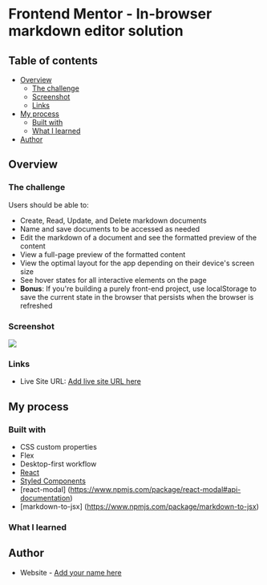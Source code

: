 # Frontend Mentor - In-browser markdown editor solution

## Table of contents

- [Overview](#overview)
  - [The challenge](#the-challenge)
  - [Screenshot](#screenshot)
  - [Links](#links)
- [My process](#my-process)
  - [Built with](#built-with)
  - [What I learned](#what-i-learned)
- [Author](#author)

## Overview

### The challenge

Users should be able to:

- Create, Read, Update, and Delete markdown documents
- Name and save documents to be accessed as needed
- Edit the markdown of a document and see the formatted preview of the content
- View a full-page preview of the formatted content
- View the optimal layout for the app depending on their device's screen size
- See hover states for all interactive elements on the page
- **Bonus**: If you're building a purely front-end project, use localStorage to save the current state in the browser that persists when the browser is refreshed

### Screenshot

![](./screenshot.jpg)

### Links

- Live Site URL: [Add live site URL here](https://your-live-site-url.com)

## My process

### Built with

- CSS custom properties
- Flex
- Desktop-first workflow
- [React](https://reactjs.org/)
- [Styled Components](https://styled-components.com/)
- [react-modal] (https://www.npmjs.com/package/react-modal#api-documentation)
- [markdown-to-jsx] (https://www.npmjs.com/package/markdown-to-jsx)

### What I learned

## Author

- Website - [Add your name here](https://www.your-site.com)
